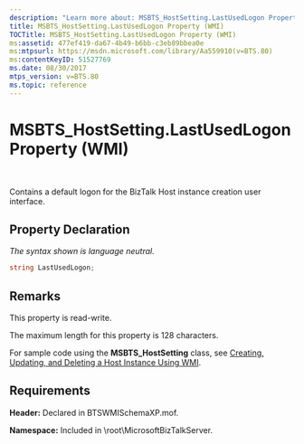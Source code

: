 ```yaml
---
description: "Learn more about: MSBTS_HostSetting.LastUsedLogon Property (WMI)"
title: MSBTS_HostSetting.LastUsedLogon Property (WMI)
TOCTitle: MSBTS_HostSetting.LastUsedLogon Property (WMI)
ms:assetid: 477ef419-da67-4b49-b6bb-c3eb89bbea0e
ms:mtpsurl: https://msdn.microsoft.com/library/Aa559910(v=BTS.80)
ms:contentKeyID: 51527769
ms.date: 08/30/2017
mtps_version: v=BTS.80
ms.topic: reference
---
```


# MSBTS\_HostSetting.LastUsedLogon Property (WMI)

 

Contains a default logon for the BizTalk Host instance creation user interface.

## Property Declaration

*The syntax shown is language neutral.*

```C#
string LastUsedLogon;  
```

## Remarks

This property is read-write.

The maximum length for this property is 128 characters.

For sample code using the **MSBTS\_HostSetting** class, see [Creating, Updating, and Deleting a Host Instance Using WMI](creating-updating-and-deleting-a-host-instance-using-wmi.md).

## Requirements

**Header:** Declared in BTSWMISchemaXP.mof.

**Namespace:** Included in \\root\\MicrosoftBizTalkServer.

